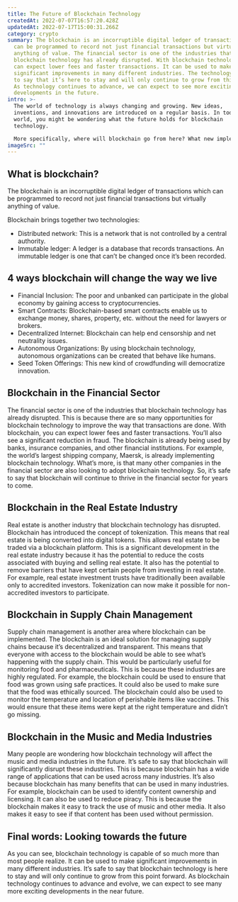 ```yaml
---
title: The Future of Blockchain Technology
createdAt: 2022-07-07T16:57:20.428Z
updatedAt: 2022-07-17T15:00:31.266Z
category: crypto
summary: The blockchain is an incorruptible digital ledger of transactions which
  can be programmed to record not just financial transactions but virtually
  anything of value. The financial sector is one of the industries that
  blockchain technology has already disrupted. With blockchain technology, you
  can expect lower fees and faster transactions. It can be used to make
  significant improvements in many different industries. The technology is safe
  to say that it’s here to stay and will only continue to grow from this point.
  As technology continues to advance, we can expect to see more exciting
  developments in the future.
intro: >-
  The world of technology is always changing and growing. New ideas,
  inventions, and innovations are introduced on a regular basis. In today’s
  world, you might be wondering what the future holds for blockchain
  technology. 

  More specifically, where will blockchain go from here? What new implementations of blockchain technologies will we see in the near future? And what effects will these new innovations have on our day-to-day lives? These are all questions that many people are asking right now. Luckily, we have answers! Keep reading to learn more about the future of blockchain technology!
imageSrc: ""
---
```


## What is blockchain?

The blockchain is an incorruptible digital ledger of transactions which can be programmed to record not just financial transactions but virtually anything of value.

Blockchain brings together two technologies:

- Distributed network: This is a network that is not controlled by a central authority.
- Immutable ledger: A ledger is a database that records transactions. An immutable ledger is one that can’t be changed once it’s been recorded.

## 4 ways blockchain will change the way we live

- Financial Inclusion: The poor and unbanked can participate in the global economy by gaining access to cryptocurrencies.
- Smart Contracts: Blockchain-based smart contracts enable us to exchange money, shares, property, etc. without the need for lawyers or brokers.
- Decentralized Internet: Blockchain can help end censorship and net neutrality issues.
- Autonomous Organizations: By using blockchain technology, autonomous organizations can be created that behave like humans.
- Seed Token Offerings: This new kind of crowdfunding will democratize innovation.

## Blockchain in the Financial Sector

The financial sector is one of the industries that blockchain technology has already disrupted. This is because there are so many opportunities for blockchain technology to improve the way that transactions are done. With blockchain, you can expect lower fees and faster transactions. You’ll also see a significant reduction in fraud. The blockchain is already being used by banks, insurance companies, and other financial institutions. For example, the world’s largest shipping company, Maersk, is already implementing blockchain technology. What’s more, is that many other companies in the financial sector are also looking to adopt blockchain technology. So, it’s safe to say that blockchain will continue to thrive in the financial sector for years to come.

## Blockchain in the Real Estate Industry

Real estate is another industry that blockchain technology has disrupted. Blockchain has introduced the concept of tokenization. This means that real estate is being converted into digital tokens. This allows real estate to be traded via a blockchain platform. This is a significant development in the real estate industry because it has the potential to reduce the costs associated with buying and selling real estate. It also has the potential to remove barriers that have kept certain people from investing in real estate. For example, real estate investment trusts have traditionally been available only to accredited investors. Tokenization can now make it possible for non-accredited investors to participate.

## Blockchain in Supply Chain Management

Supply chain management is another area where blockchain can be implemented. The blockchain is an ideal solution for managing supply chains because it’s decentralized and transparent. This means that everyone with access to the blockchain would be able to see what’s happening with the supply chain. This would be particularly useful for monitoring food and pharmaceuticals. This is because these industries are highly regulated. For example, the blockchain could be used to ensure that food was grown using safe practices. It could also be used to make sure that the food was ethically sourced. The blockchain could also be used to monitor the temperature and location of perishable items like vaccines. This would ensure that these items were kept at the right temperature and didn’t go missing.

## Blockchain in the Music and Media Industries

Many people are wondering how blockchain technology will affect the music and media industries in the future. It’s safe to say that blockchain will significantly disrupt these industries. This is because blockchain has a wide range of applications that can be used across many industries. It’s also because blockchain has many benefits that can be used in many industries. For example, blockchain can be used to identify content ownership and licensing. It can also be used to reduce piracy. This is because the blockchain makes it easy to track the use of music and other media. It also makes it easy to see if that content has been used without permission.

## Final words: Looking towards the future

As you can see, blockchain technology is capable of so much more than most people realize. It can be used to make significant improvements in many different industries. It’s safe to say that blockchain technology is here to stay and will only continue to grow from this point forward. As blockchain technology continues to advance and evolve, we can expect to see many more exciting developments in the near future.
